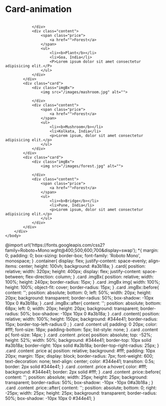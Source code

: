 # Card-animation
<!DOCTYPE html>
<html lang="en">
<head>
    <meta charset="UTF-8">
    <meta name="viewport" content="width=device-width, initial-scale=1.0">
    <title>card</title>
    <link rel="stylesheet" href="card.css">
    

</head>
<body>
        <div class="container">
            <div  class="card">
                <div class="imgBx">
                    <img src="/images/plant.jpg" alt="">

                </div>
                <div class="content">
                    <span class="price">
                        <a href="">Forest</a>
                    </span>
                    <ul>
                        <li><b>Plant</b></li>
                        <li>Goa, India</li>
                        <P>Lorem ipsum dolor sit amet consectetur adipisicing elit.</P>
                    </ul>
                </div>
            </div>
            <div class="card">
                <div class="imgBx">
                    <img src="/images/mashroom.jpg" alt="">

                </div>
                <div class="content">
                    <span class="price">
                        <a href="">Forest</a>
                    </span>
                    <ul>
                        <li><b>Mushroom</b></li>
                        <li>Kolkata, India</li>
                        <p>Lorem ipsum, dolor sit amet consectetur adipisicing elit.</p>
                    </ul>
                </div>
            </div>
            <div class="card">
                <div class="imgBx">
                    <img src="/images/forest.jpg" alt="">

                </div>
                <div class="content">
                    <span class="price">
                        <a href="">Forest</a>
                    </span>
                    <ul>
                        <li><b>Bridge</b></li>
                        <li>Pune, India</li>
                        <p>Lorem ipsum, dolor sit amet consectetur adipisicing elit.</p>
                    </ul>
                </div>
            </div>
        </div>
    </body>
</body>
</html>
</body>
</html>

<!---css file---!>
@import url('https://fonts.googleapis.com/css2?family=Roboto+Mono:wght@400;500;600;700&display=swap');
*{
    margin: 0;
    padding: 0;
    box-sizing: border-box;
    font-family: 'Roboto Mono', monospace;
}


.container{
    display: flex;
    justify-content: space-evenly;
    align-items: center;
    height: 100vh;
    background: #a3b18a;
}

.card{
    position: relative;
    width: 320px;
    height: 400px;
    display: flex;
    justify-content: space-between;
    flex-direction: column;
}


.card .imgBx{
    position: relative;
    width: 100%;
    height: 240px;
    border-radius: 15px;
}

.card .imgBx img{
    width: 100%;
    height: 100%;
    object-fit: cover;
    border-radius: 15px;
}

.card .imgBx::before{
    content: '';
    position: absolute;
    bottom: 0;
    left: 50%;
    width: 20px;
    height: 20px;
    background: transparent;
    border-radius: 50%;
    box-shadow: -10px 10px 0 #a3b18a;
}

.card .imgBx::after{
    content: '';
    position: absolute;
    bottom: 68px;
    left: 0;
    width: 20px;
    height: 20px;
    background: transparent;
    border-radius: 50%;
    box-shadow: -10px 10px 0 #a3b18a;
}

.card .content{
    position: relative;
    width: 100%;
    height: 150px;
    background: #344e41;
    border-radius: 15px;
    border-top-left-radius:0 ;
}

.card .content ul{
    padding: 0 20px;
    color: #fff;
    font-size: 18px;
    padding-bottom: 5px;
    list-style: none;
}

.card .content p{
    font-size: 14px;
}

.card .content .price{
    position: absolute;
    top: -52%;
    height: 52%;
    width: 50%;
    background: #344e41;
    border-top: 10px solid #a3b18a;
    border-right: 10px solid #a3b18a;
    border-top-right-radius: 25px;
}

.card .content .price a{
    position: relative;
    background: #fff;
    padding: 10px 20px;
    margin: 15px;
    display: block;
    border-radius: 7px;
    font-weight: 600;
    text-decoration: none;
    text-align: center;
    color: #344e41;
    transition: 0.5s;
    border: 2px solid #344e41;
}

.card .content .price a:hover{
    color: #fff;
    background: #344e41;
    border: 2px solid #fff;
}

.card .content .price::before{
    content: '';
    position: absolute;
    width: 25px;
    height: 25px;
    background: transparent;
    border-radius: 50%;
    box-shadow: -10px -10px 0#a3b18a ;
}

.card .content .price::after{
    content: '';
    position: absolute;
    bottom: 0;
    right: -25px;
    width: 25px;
    height: 25px;
    background: transparent;
    border-radius: 50%;
    box-shadow: -10px 10px 0 #344e41;
}
